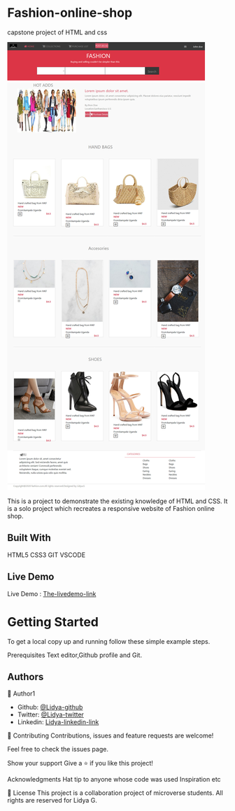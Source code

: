 # Fashion-online-shop

capstone project of HTML and css

<img src="images/screenshot.jpg" alt="Fashion-online shop">

This is a project to demonstrate the existing knowledge of HTML and CSS. It is a solo project which recreates a responsive website of Fashion online shop.

## Built With
 HTML5
 CSS3
 GIT
 VSCODE

## Live Demo
Live Demo : [The-livedemo-link](https://cranky-meitner-f0ec56.netlify.app)

<h1>Getting Started</h1>

To get a local copy up and running follow these simple example steps.

Prerequisites Text editor,Github profile and Git.

<h2>Authors</h2>

👤 Author1

- Github: [@Lidya-github ](https://github.com/Lidya1234)
- Twitter: [@Lidya-twitter](https://twitter.com/Lidya42676629)
- Linkedin: [Lidya-linkedin-link](https://www.linkedin.com/in/lidya-ghebreigziabher-4a94391aa/)



🤝 Contributing Contributions, issues and feature requests are welcome!

Feel free to check the issues page.

Show your support Give a ⭐️ if you like this project!

Acknowledgments Hat tip to anyone whose code was used Inspiration etc

📝 License This project is a collaboration project of microverse students. All rights are reserved for Lidya G.
